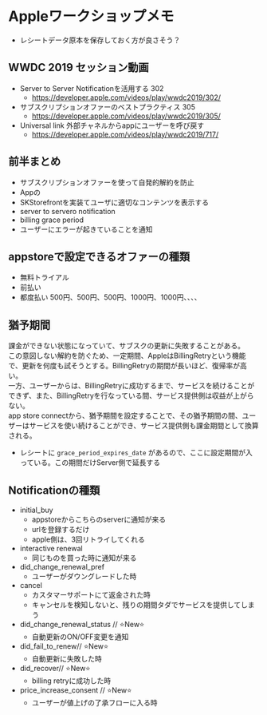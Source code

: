 # Appleワークショップメモ

- レシートデータ原本を保存しておく方が良さそう？

## WWDC 2019 セッション動画
- Server to Server Notificationを活用する 302
    - https://developer.apple.com/videos/play/wwdc2019/302/
- サブスクリプションオファーのベストプラクティス 305
    - https://developer.apple.com/videos/play/wwdc2019/305/
- Universal link
    外部チャネルからappにユーザーを呼び戻す
    - https://developer.apple.com/videos/play/wwdc2019/717/

## 前半まとめ
- サブスクリプションオファーを使って自発的解約を防止
- Appの
- SKStorefrontを実装てユーザに適切なコンテンツを表示する
- server to servero notification
- billing grace period
- ユーザーにエラーが起きていることを通知

## appstoreで設定できるオファーの種類
- 無料トライアル
- 前払い
- 都度払い 500円、500円、500円、1000円、1000円、、、、


## 猶予期間
課金ができない状態になっていて、サブスクの更新に失敗することがある。  
この意図しない解約を防ぐため、一定期間、AppleはBillingRetryという機能で、更新を何度も試そうとする。BillingRetryの期間が長いほど、復帰率が高い。  
一方、ユーザーからは、BillingRetryに成功するまで、サービスを続けることができず、また、BillingRetryを行なっている間、サービス提供側は収益が上がらない。  
app store connectから、猶予期間を設定することで、その猶予期間の間、ユーザーはサービスを使い続けることができ、サービス提供側も課金期間として換算される。  

- レシートに `grace_period_expires_date` があるので、ここに設定期間が入っている。この期間だけServer側で延長する

## Notificationの種類
- initial_buy
    - appstoreからこちらのserverに通知が来る
    - urlを登録するだけ
    - apple側は、3回リトライしてくれる
- interactive renewal
    - 同じものを買った時に通知が来る
- did_change_renewal_pref
    - ユーザーがダウングレードした時
- cancel
    - カスタマーサポートにて返金された時
    - キャンセルを検知しないと、残りの期間タダでサービスを提供してしまう
- did_change_renewal_status // ⭐️New⭐️
    - 自動更新のON/OFF変更を通知
- did_fail_to_renew// ⭐️New⭐️
    - 自動更新に失敗した時
- did_recover// ⭐️New⭐️
    - billing retryに成功した時
- price_increase_consent // ⭐️New⭐️
    - ユーザーが値上げの了承フローに入る時
